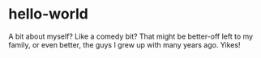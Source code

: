# hello-world

A bit about myself?  Like a comedy bit?  That might be better-off left to my family, or even better, the guys I grew up with many years ago. Yikes!
